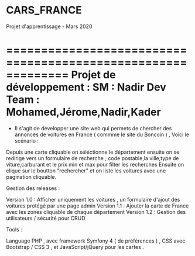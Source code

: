 # CARS_FRANCE
Projet d'apprentissage - Mars 2020 

=============================================================
Projet de développement : 
SM       : Nadir 
Dev Team : Mohamed,Jérome,Nadir,Kader
=============================================================


- Il s'agit de développer une site web qui permets de chercher des annonces de voitures 
en France ( commme le site du Boncoin ) , 
Voici le scénario : 

Depuis une carte cliquable on séléctionne le département ensuite on se redirige vers un formulaire 
de recherche  ; 
code postable,la ville,type de viture,carburant et le prix min et max pour filter les recherches 
Ensuite on clique sur le boutton "rechercher" et on liste les voitures avec une pagination cliquable.

Gestion des releases : 

Version 1.0 : Afficher uniquement les voitures , un formulaire d'ajout des voitures protégé par une page admin
Version 1.1 : Ajouter la carte de France avec les zones cliquable de chaque département 
Version 1.2 : Gestion des utilisateurs / sécurité pour CRUD 

Tools : 

Language PHP , avec framework Symfony 4 ( de préférences ) , CSS avec Bootstrap / CSS 3 , et JavaScript/jQuery 
pour les cartes . 
